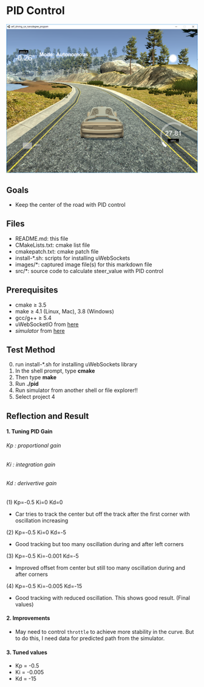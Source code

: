 # **PID Control**

![simulator screen capture](./images/sim_capture.png)

## Goals
* Keep the center of the road with PID control

## Files
* README.md: this file
* CMakeLists.txt: cmake list file
* cmakepatch.txt: cmake patch file
* install-*.sh: scripts for installing uWebSockets
* images/*: captured image file(s) for this markdown file
* src/*: source code to calculate steer_value with PID control


## Prerequisites
* cmake &ge; 3.5
* make &ge; 4.1 (Linux, Mac), 3.8 (Windows)
* gcc/g++ &ge; 5.4
* uWebSocketIO from [here](https://github.com/uNetworking/uWebSockets)
* *simulator* from [here](https://github.com/udacity/self-driving-car-sim/releases/)

## Test Method
0. run install-*.sh for installing uWebSockets library
1. In the shell prompt, type **cmake**
2. Then type **make**
3. Run **./pid**
4. Run simulator from another shell or file explorer!!
5. Select project 4

## Reflection and Result

#### 1. Tuning PID Gain
###### Kp : proportional gain
###### Ki : integration gain
###### Kd : derivertive gain

(1) Kp=-0.5 Ki=0 Kd=0
  - Car tries to track the center but off the track after the first corner with oscillation increasing
  
(2) Kp=-0.5 Ki=0 Kd=-5
  - Good tracking but too many oscillation during and after left corners

(3) Kp=-0.5 Ki=-0.001 Kd=-5
  - Improved offset from center but still too many oscillation during and after corners
  
(4) Kp=-0.5 Ki=-0.005 Kd=-15
  - Good tracking with reduced oscillation. This shows good result. (Final values)

#### 2. Improvements
- May need to control `throttle` to achieve more stability in the curve. But to do this, I need data for predicted path from the simulator.

#### 3. Tuned values
  - Kp = -0.5
  - Ki = -0.005
  - Kd = -15
